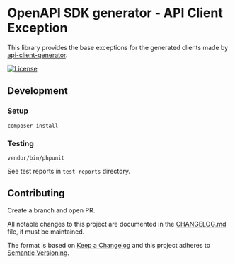 # OpenAPI SDK generator - API Client Exception

This library provides the base exceptions for the generated clients made by [api-client-generator](https://github.com/DoclerLabs/api-client-generator).

[![License](https://poser.pugx.org/docler-labs/api-client-exception/license)](https://packagist.org/packages/docler-labs/api-client-exception)

## Development
 
### Setup
 
    composer install
 
### Testing
 
    vendor/bin/phpunit
 
See test reports in `test-reports` directory.

## Contributing
 
Create a branch and open PR.
 
All notable changes to this project are documented in the [CHANGELOG.md](CHANGELOG.md) file, it must be maintained.
 
The format is based on [Keep a Changelog](http://keepachangelog.com/en/1.0.0/)
and this project adheres to [Semantic Versioning](http://semver.org/spec/v2.0.0.html).
